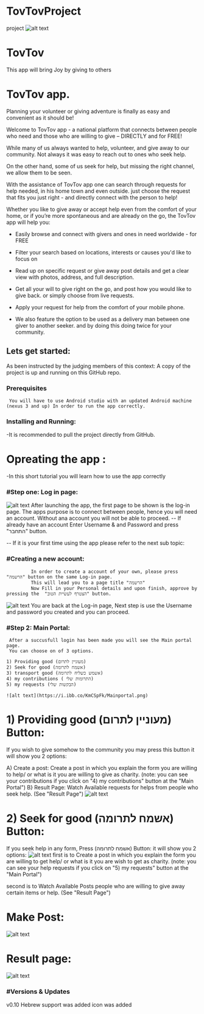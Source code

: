 # TovTovProject
project
![alt text](https://i.ibb.co/qmHMYVm/app-front.png)
# TovTov
 This app will bring Joy by giving to others

 # TovTov app.

 Planning your volunteer or giving adventure is finally as easy and convenient as it should be!

Welcome to TovTov app - a national platform that connects between people who need and those who are willing to give – DIRECTLY and for FREE!

While many of us always wanted to help, volunteer, and give away to our community. Not always it was easy to reach out to ones who seek help.

On the other hand, some of us seek for help, but missing the right channel, we allow them to be seen.

With the assistance of TovTov app one can search through requests for help needed, in his home town and even outside. just choose the request that fits you just right - and directly connect with the person to help!

Whether you like to give away or accept help even from the comfort of your home, or if you’re more spontaneous and are already on the go, the TovTov app will help you:

- Easily browse and connect with givers and ones in need worldwide - for FREE

- Filter your search based on locations, interests or causes you'd like to focus on

- Read up on specific request or give away post details and get a clear view with photos, address, and full description.

- Get all your will to give right on the go, and post how you would like to give back. or simply choose from live requests.

- Apply your request for help from the comfort of your mobile phone.

- We also feature the option to be used as a delivery man between one giver to another seeker. and by doing this doing twice for your community.
            

 ## Lets get started:

 As been instructed by the judging members of this context:
 A copy of the project is up and running on this GitHub repo.

 ### Prerequisites
 ```
  You will have to use Android studio with an updated Android machine (nexus 3 and up) In order to run the app correctly.
 ```

 ### Installing and Running:
 -It is recommended to pull the project directly from GitHub.
 
 
  # Opreating the app :
  -In this short tutorial you will learn how to use the app correctly

 ### #Step one: Log in page:
  ![alt text](https://i.ibb.co/80SQX3W/login.png)
     After launching the app, the first page to be shown is the log-in page.
     The apps purpose is to connect between people, hence you will need an account.
     Without ana account you will not be able to proceed.
-- If already have an account Enter Username & and Password and press "התחבר" button.

-- If it is your first time using the app please refer to the next sub topic:

 ###        #Creating a new account: 
             In order to create a account of your own, please press "הרשמה" button on the same Log-in page.
             This will lead you to a page title "הרשמה"
             Now Fill in your Personal details and upon finish, approve by pressing the  "הצטרף לעשיית הטוב" button.
  ![alt text](https://i.ibb.co/8KmX44W/register.png)
             You are back at the Log-in page, Next step is use the Username and password you created and you can proceed.
            

 ### #Step 2: Main Portal:
     After a succusfull login has been made you will see the Main portal page.
     You can choose on of 3 options.
     
    1) Providing good (מעוניין לתרום)
    2) Seek for good (אשמח לתרומה)
    3) transport good (אשמש כשליח לתרומה)
    4) my contributions ( התרומות שלי)
    5) my requests (הבקשות שלי)
    
    ![alt text](https://i.ibb.co/KmCSpFk/Mainportal.png)
    
  # 1) Providing good (מעוניין לתרום) Button:
  If you wish to give somehow to the community you may press this button
  it will show you 2 options:
  
A) Create a post:
   Create a post in which you explain the form you are willing to help/ or what is it you are  willing to give as charity.
   (note: you can see your contributions if you click on "4) my contributions" button at the "Main Portal")
B}   Result Page:
   Watch Available requests for helps from people who seek help. (See "Result Page")
   ![alt text]( https://i.ibb.co/ZmskhBr/Give-Help.png)
  # 2) Seek for good (אשמח לתרומה) Button:
  If you seek help in any form, Press (אשמח לתרומה) Button:
  it will show you 2 options:
 ![alt text](https://i.ibb.co/VSnK64f/needhelp.png)
first is to Create a post in which you explain the form you are willing to get help/ or what is it you are  wish to get as charity.
(note: you can see your help requests if you click on "5) my requests" button at the "Main Portal")

second is to Watch Available Posts people who are willing to give away certain items or help. (See "Result Page")
  # Make Post:
![alt text](https://i.ibb.co/qJCGSyc/Post.png)
  # Result page:
 ![alt text](https://i.ibb.co/4PLDyqn/results-page2.png)

 ### #Versions & Updates #
v0.10
 Hebrew support was added
 icon was added
